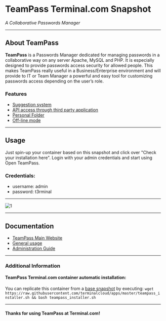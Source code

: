 # **TeamPass** Terminal.com Snapshot
*A Collaborative Passwords Manager*

---

## About TeamPass
**TeamPass** is a Passwords Manager dedicated for managing passwords in a collaborative way on any server Apache, MySQL and PHP. It is especially designed to provide passwords access security for allowed people. This makes TeamPass really useful in a Business/Enterprise environment and will provide to IT or Team Manager a powerful and easy tool for customizing passwords access depending on the user’s role.


### Features
- [Suggestion system](http://teampass.net/features/suggestion-system.html)
- [API access through third party application](http://teampass.net/features/teampass-api.html)
- [Personal Folder](http://teampass.net/features/personal-folder.html)
- [Off-line mode](http://teampass.net/features/off-line-mode.html)

---

## Usage

Just spin-up your container based on this snapshot and click over "Check your installation here".
Login with your admin credentials and start using Open TeamPass.


### Credentials:

- username: admin
- password: t3rminal



---

![1](http://oi46.tinypic.com/3355mag.jpg)

---

## Documentation
- [TeamPass Main Website](http://teampass.net/)
- [General usage](http://teampass.net/usage/)
- [Administration Guide](http://teampass.net/administration/)

---


### Additional Information
#### TeamPass Terminal.com container automatic installation:
You can replicate this container from a [base snapshot](https://www.terminal.com/tiny/FzpHiTXG1K) by executing:
`wget https://raw.githubusercontent.com/terminalcloud/apps/master/teampass_installer.sh && bash teampass_installer.sh`


---

#### Thanks for using TeamPass at Terminal.com!

